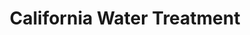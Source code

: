 ---
layout: post
title: California Water Treatment
image: /images/portfolio/california-water-treatment.jpg
imgurl: http://californiawatertreatment.com
---